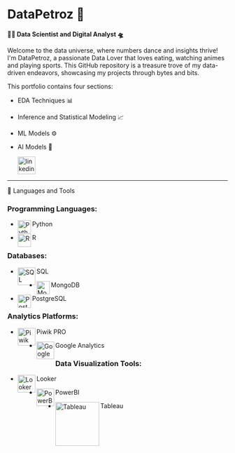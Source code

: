 # DataPetroz 👾

**👨‍💻 Data Scientist and Digital Analyst 🛸**

Welcome to the data universe, where numbers dance and insights thrive! I'm DataPetroz, a passionate Data Lover that loves eating, watching animes and playing sports.
This GitHub repository is a treasure trove of my data-driven endeavors, showcasing my projects through bytes and bits.

This portfolio contains four sections:
- EDA Techniques 📊
- Inference and Statistical Modeling 📈
- ML Models ⚙️
- AI Models 🤖

     <p align="left">
      <a href="https://www.linkedin.com/in/davide-petrosino-5887371bb/">
    <img alt="linkedin" title="Connect with me on LinkedIn" src="https://upload.wikimedia.org/wikipedia/commons/8/81/LinkedIn_icon.svg" width="40px" height="40px"/>
</a> 
   </p>

---

🧰 Languages and Tools
### Programming Languages:
- <img align="left" alt="Python" width="30px" src="https://cdn.jsdelivr.net/gh/devicons/devicon/icons/python/python-plain.svg" /> Python
  
- <img align="left" alt="R" width="30px" src="https://cdn.jsdelivr.net/gh/devicons/devicon/icons/r/r-original.svg" /> R

### Databases:
- <img align="left" alt="SQL" width="40px" src="https://cdn.jsdelivr.net/gh/devicons/devicon/icons/mysql/mysql-original-wordmark.svg" /> SQL
  
- <img align="left" alt="MongoDB" width="30px" src="https://cdn.jsdelivr.net/gh/devicons/devicon/icons/mongodb/mongodb-plain.svg" /> MongoDB
  
- <img align="left" alt="PostgreSQL" width="30px" src="https://cdn.jsdelivr.net/gh/devicons/devicon/icons/postgresql/postgresql-plain.svg" /> PostgreSQL

### Analytics Platforms:
- <img align="left" alt="Piwik PRO" width="40px" src="https://www.4ng.nl/media/4wsj1ttn/piwik-pro-logo.png?rmode=crop&ranchor=center&quality=80" /> Piwik PRO
  
- <img align="left" alt="Google Analytics" width="40px" src="https://www.vixendigital.com/wp-content/uploads/2023/04/Logo_Google_Analytics.png" /> Google Analytics

### Data Visualization Tools:
- <img align="left" alt="Looker" width="40px" src="https://avatars.githubusercontent.com/u/1437874?s=200&v=4" /> Looker
  
- <img align="left" alt="PowerBI" width="40px" src="https://upload.wikimedia.org/wikipedia/commons/c/cf/New_Power_BI_Logo.svg" /> PowerBI
  
- <img align="left" alt="Tableau" width="100px" src="https://logos-world.net/wp-content/uploads/2021/10/Tableau-Logo.png" /> Tableau
